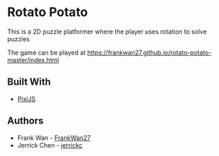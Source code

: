 # Rotato Potato

This is a 2D puzzle platformer where the player uses rotation to solve puzzles

The game can be played at https://frankwan27.github.io/rotato-potato-master/index.html

## Built With

* [PixiJS](http://www.pixijs.com) 

## Authors

* Frank Wan - [FrankWan27](https://github.com/FrankWan27)
* Jerrick Chen - [jerrickc](https://github.com/jerrickc)
